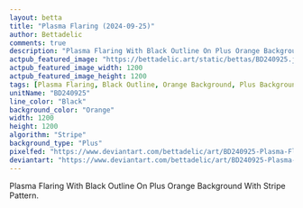 ```yaml
---
layout: betta
title: "Plasma Flaring (2024-09-25)"
author: Bettadelic
comments: true
description: "Plasma Flaring With Black Outline On Plus Orange Background With Stripe Pattern."
actpub_featured_image: "https://bettadelic.art/static/bettas/BD240925.jpg"
actpub_featured_image_width: 1200
actpub_featured_image_height: 1200
tags: [Plasma Flaring, Black Outline, Orange Background, Plus Background Pattern, Stripe Pattern, September 2024]
unitName: "BD240925"
line_color: "Black"
background_color: "Orange"
width: 1200
height: 1200
algorithm: "Stripe"
background_type: "Plus"
pixelfed: "https://www.deviantart.com/bettadelic/art/BD240925-Plasma-Flaring-2024-09-25-1102854254"
deviantart: "https://www.deviantart.com/bettadelic/art/BD240925-Plasma-Flaring-2024-09-25-1102854254"
---
```


Plasma Flaring With Black Outline On Plus Orange Background With Stripe Pattern.
